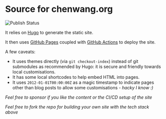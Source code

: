 # Source for chenwang.org

![Publish Status](https://github.com/cwang/cwang.github.io/actions/workflows/publish.yml/badge.svg)

It relies on [Hugo](https://gohugo.io) to generate the static site. 

It then uses [GitHub Pages](https://pages.github.com/) coupled with [GitHub Actions](https://github.com/features/actions) to deploy the site.

A few caveats:
- It uses themes directly (via `git checkout-index`) instead of git submodules as recommended by Hugo: it is secure and friendly towards local customisations.
- It has some local shortcodes to help embed HTML into pages.
- It uses `2012-01-01T00:00:00Z` as a magic timestamp to indicate pages other than blog posts to allow some customisations - *hacky I know :)*

*Feel free to sponsor if you like the content or the CI/CD setup of the site*

*Feel free to fork the repo for building your own site with the tech stack above*